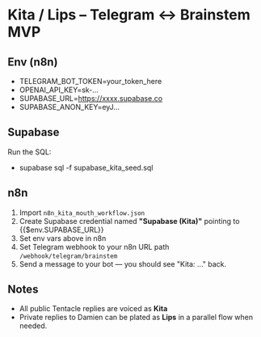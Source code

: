 # Kita / Lips – Telegram ↔ Brainstem MVP

## Env (n8n)
- TELEGRAM_BOT_TOKEN=your_token_here
- OPENAI_API_KEY=sk-...
- SUPABASE_URL=https://xxxx.supabase.co
- SUPABASE_ANON_KEY=eyJ...

## Supabase
Run the SQL:
  - supabase sql -f supabase_kita_seed.sql

## n8n
1) Import `n8n_kita_mouth_workflow.json`
2) Create Supabase credential named **"Supabase (Kita)"** pointing to {{$env.SUPABASE_URL}}
3) Set env vars above in n8n
4) Set Telegram webhook to your n8n URL path `/webhook/telegram/brainstem`
5) Send a message to your bot — you should see "Kita: ..." back.

## Notes
- All public Tentacle replies are voiced as **Kita**
- Private replies to Damien can be plated as **Lips** in a parallel flow when needed.
